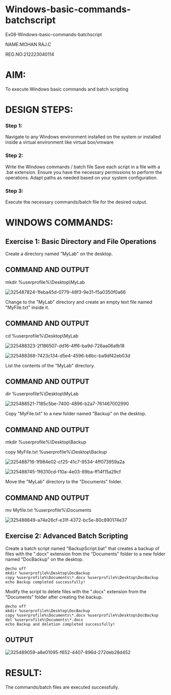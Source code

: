 # Windows-basic-commands-batchscript
Ex08-Windows-basic-commands-batchscript

NAME:MOHAN RAJ.C

REG.NO:212223040114

# AIM:
To execute Windows basic commands and batch scripting

# DESIGN STEPS:

### Step 1:

Navigate to any Windows environment installed on the system or installed inside a virtual environment like virtual box/vmware 

### Step 2:

Write the Windows commands / batch file
Save each script in a file with a .bat extension.
Ensure you have the necessary permissions to perform the operations.
Adapt paths as needed based on your system configuration.
### Step 3:

Execute the necessary commands/batch file for the desired output. 




# WINDOWS COMMANDS:
## Exercise 1: Basic Directory and File Operations
Create a directory named "MyLab" on the desktop.


## COMMAND AND OUTPUT
mkdir %userprofile%\Desktop\MyLab

![325487824-1feba45d-0779-48f3-9e31-f5a0350f0a66](https://github.com/Mohanraj2006/Windows-basic-commands-batchscript/assets/152195759/f8f5df15-67e6-409c-bc21-f642bb6a92cf)


Change to the "MyLab" directory and create an empty text file named "MyFile.txt" inside it.


## COMMAND AND OUTPUT
cd %userprofile%\Desktop\MyLab

![325488323-2f186507-dd16-4ff6-ba9d-726aa06afb18](https://github.com/Mohanraj2006/Windows-basic-commands-batchscript/assets/152195759/71bc5c55-8783-4a01-8d56-cb9b62b3b227)

![325488368-7423c134-d5e4-4596-b6bc-ba9df42eb03d](https://github.com/Mohanraj2006/Windows-basic-commands-batchscript/assets/152195759/35ae9b93-4484-404b-bb49-b5b2b313da59)




List the contents of the "MyLab" directory.


## COMMAND AND OUTPUT
dir %userprofile%\Desktop\MyLab

![325488521-7185c5be-7400-4896-b2a7-761467002990](https://github.com/Mohanraj2006/Windows-basic-commands-batchscript/assets/152195759/ff60edf8-fe8d-4e57-947e-1a8322df1856)

Copy "MyFile.txt" to a new folder named "Backup" on the desktop.

## COMMAND AND OUTPUT
mkdir %userprofile%\Desktop\Backup

copy MyFile.txt %userprofile%\Desktop\Backup

![325488716-1f984e02-cf25-41c7-9534-4ff073959a2a](https://github.com/Mohanraj2006/Windows-basic-commands-batchscript/assets/152195759/56d22c08-1bdf-4793-a370-071642601e3e)

![325488745-1f6310cd-f10a-4e03-89ba-ff14f15a29cf](https://github.com/Mohanraj2006/Windows-basic-commands-batchscript/assets/152195759/10ab6fd5-2275-4f96-bf5c-5f45e610c158)

Move the "MyLab" directory to the "Documents" folder.


## COMMAND AND OUTPUT
mv Myfile.txt %userprofile%\Documents

![325488849-a74e26cf-e31f-4372-bc5e-80c890174e37](https://github.com/Mohanraj2006/Windows-basic-commands-batchscript/assets/152195759/4c38d465-e4d1-463e-b72d-1b50251367d0)

## Exercise 2: Advanced Batch Scripting
Create a batch script named "BackupScript.bat" that creates a backup of files with the ".docx" extension from the "Documents" folder to a new folder named "DocBackup" on the desktop.
```
@echo off
mkdir %userprofile%\Desktop\DocBackup
copy %userprofile%\Documents\*.docx %userprofile%\Desktop\DocBackup
echo Backup completed successfully!
```

Modify the script to delete files with the ".docx" extension from the "Documents" folder after creating the backup.
```
@echo off
mkdir %userprofile%\Desktop\DocBackup
copy %userprofile%\Documents\*.docx %userprofile%\Desktop\DocBackup
del %userprofile%\Documents\*.docx
echo Backup and deletion completed successfully!
```

## OUTPUT

![325489059-a8e01095-f652-4407-896d-272deb28d452](https://github.com/Mohanraj2006/Windows-basic-commands-batchscript/assets/152195759/9f9ffe89-d4b5-4566-ad0e-179406e9e88e)


# RESULT:
The commands/batch files are executed successfully.

